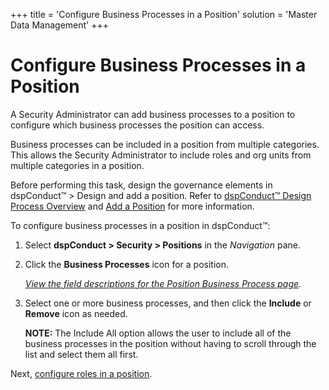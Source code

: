 +++
title = 'Configure Business Processes in a Position'
solution = 'Master Data Management'
+++

# Configure Business Processes in a Position

A Security Administrator can add business processes to a position to
configure which business processes the position can access.

Business processes can be included in a position from multiple
categories. This allows the Security Administrator to include roles and
org units from multiple categories in a position.

Before performing this task, design the governance elements in
dspConduct™ \> Design and add a position. Refer to [dspConduct™ Design
Process Overview](dspConduct_Design_Process_Overview.htm) and [Add a
Position](Add_Position.htm) for more information.

To configure business processes in a position in dspConduct™:

1.  Select <span style="font-weight: bold;">dspConduct \>
    </span>**Security \> Positions** in the *Navigation* pane.

2.  Click the **Business Processes** icon for a position.
    
    *[View the field descriptions for the Position Business Process
    page](../Page_Desc/Position_Business_Process.htm).*

3.  Select one or more business processes, and then click the
    **Include** or **Remove** icon as needed.
    
    **NOTE:** The Include All option allows the user to include all of
    the business processes in the position without having to scroll
    through the list and select them all first.

Next, [configure roles in a
position](Configure_Roles_in_a_Position.htm).
